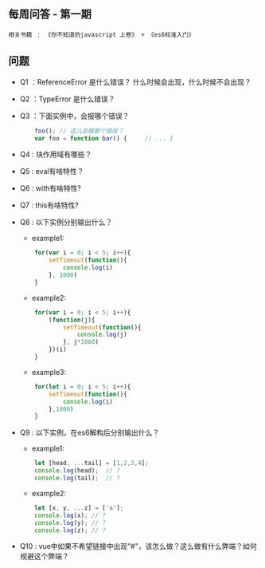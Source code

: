 每周问答 - 第一期
---

`相关书籍 ： 《你不知道的javascript 上卷》 + 《es6标准入门》`


## 问题

- Q1 ：ReferenceError 是什么错误？ 什么时候会出现，什么时候不会出现？
- Q2 ：TypeError 是什么错误？
- Q3 ：下面实例中，会报哪个错误？

	```js
        foo(); // 这儿会报那个错误？
        var foo = function bar() {     // ... }
	```

- Q4 : 块作用域有哪些？
- Q5 : eval有啥特性？
- Q6 : with有啥特性?
- Q7 : this有啥特性?
- Q8 : 以下实例分别输出什么？
    - example1:
    ```js
        for(var i = 0; i < 5; i++){
            setTimeout(function(){
                console.log(i)
            }, 1000)
        }
    ```
    - example2:
    ```js
        for(var i = 0; i < 5; i++){
            (function(j){
                setTimeout(function(){
                    console.log(j)
                }, j*1000)
            })(i)
        }
    ```
    - example3:
    ```js
        for(let i = 0; i < 5; i++){
            setTimeout(function(){
                console.log(i)
            },1000)
        }
    ```

- Q9 : 以下实例，在es6解构后分别输出什么？
    - example1:
    ```js
        let [head, ...tail] = [1,2,3,4];
        console.log(head);  // ?
        console.log(tail);  // ?
    ```
    - example2:
    ```js
        let [x, y, ...z] = ['a'];
        console.log(x); // ?
        console.log(y); // ?
        console.log(z); // ?
    ```

- Q10 : vue中如果不希望链接中出现"#"，该怎么做？这么做有什么弊端？如何规避这个弊端？


